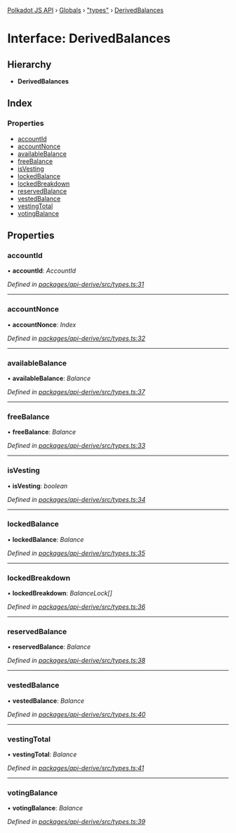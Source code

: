 [Polkadot JS API](../README.md) › [Globals](../globals.md) › ["types"](../modules/_types_.md) › [DerivedBalances](_types_.derivedbalances.md)

# Interface: DerivedBalances

## Hierarchy

* **DerivedBalances**

## Index

### Properties

* [accountId](_types_.derivedbalances.md#accountid)
* [accountNonce](_types_.derivedbalances.md#accountnonce)
* [availableBalance](_types_.derivedbalances.md#availablebalance)
* [freeBalance](_types_.derivedbalances.md#freebalance)
* [isVesting](_types_.derivedbalances.md#isvesting)
* [lockedBalance](_types_.derivedbalances.md#lockedbalance)
* [lockedBreakdown](_types_.derivedbalances.md#lockedbreakdown)
* [reservedBalance](_types_.derivedbalances.md#reservedbalance)
* [vestedBalance](_types_.derivedbalances.md#vestedbalance)
* [vestingTotal](_types_.derivedbalances.md#vestingtotal)
* [votingBalance](_types_.derivedbalances.md#votingbalance)

## Properties

###  accountId

• **accountId**: *AccountId*

*Defined in [packages/api-derive/src/types.ts:31](https://github.com/polkadot-js/api/blob/1ff029dc11/packages/api-derive/src/types.ts#L31)*

___

###  accountNonce

• **accountNonce**: *Index*

*Defined in [packages/api-derive/src/types.ts:32](https://github.com/polkadot-js/api/blob/1ff029dc11/packages/api-derive/src/types.ts#L32)*

___

###  availableBalance

• **availableBalance**: *Balance*

*Defined in [packages/api-derive/src/types.ts:37](https://github.com/polkadot-js/api/blob/1ff029dc11/packages/api-derive/src/types.ts#L37)*

___

###  freeBalance

• **freeBalance**: *Balance*

*Defined in [packages/api-derive/src/types.ts:33](https://github.com/polkadot-js/api/blob/1ff029dc11/packages/api-derive/src/types.ts#L33)*

___

###  isVesting

• **isVesting**: *boolean*

*Defined in [packages/api-derive/src/types.ts:34](https://github.com/polkadot-js/api/blob/1ff029dc11/packages/api-derive/src/types.ts#L34)*

___

###  lockedBalance

• **lockedBalance**: *Balance*

*Defined in [packages/api-derive/src/types.ts:35](https://github.com/polkadot-js/api/blob/1ff029dc11/packages/api-derive/src/types.ts#L35)*

___

###  lockedBreakdown

• **lockedBreakdown**: *BalanceLock[]*

*Defined in [packages/api-derive/src/types.ts:36](https://github.com/polkadot-js/api/blob/1ff029dc11/packages/api-derive/src/types.ts#L36)*

___

###  reservedBalance

• **reservedBalance**: *Balance*

*Defined in [packages/api-derive/src/types.ts:38](https://github.com/polkadot-js/api/blob/1ff029dc11/packages/api-derive/src/types.ts#L38)*

___

###  vestedBalance

• **vestedBalance**: *Balance*

*Defined in [packages/api-derive/src/types.ts:40](https://github.com/polkadot-js/api/blob/1ff029dc11/packages/api-derive/src/types.ts#L40)*

___

###  vestingTotal

• **vestingTotal**: *Balance*

*Defined in [packages/api-derive/src/types.ts:41](https://github.com/polkadot-js/api/blob/1ff029dc11/packages/api-derive/src/types.ts#L41)*

___

###  votingBalance

• **votingBalance**: *Balance*

*Defined in [packages/api-derive/src/types.ts:39](https://github.com/polkadot-js/api/blob/1ff029dc11/packages/api-derive/src/types.ts#L39)*
